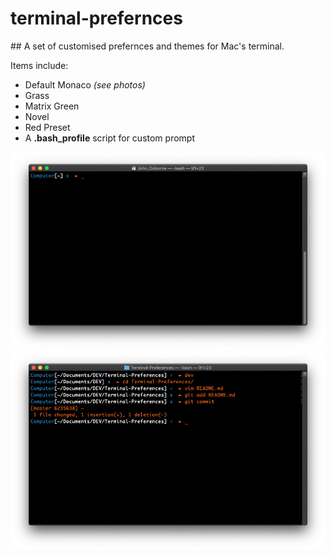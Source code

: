 # terminal-prefernces
## A set of customised prefernces and themes for Mac's terminal.

Items include:
 - Default Monaco *(see photos)*
 - Grass
 - Matrix Green
 - Novel
 - Red Preset
 - A **.bash_profile** script for custom prompt

![A single prompt showing custom command prompt...](screen-shots/Monaco0.png)
![Multiple lines, can see the git indicator...](screen-shots/Monaco1.png)

